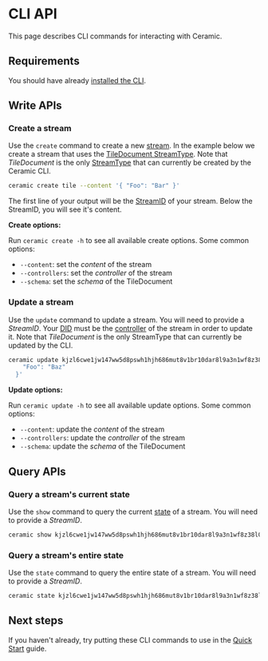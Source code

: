 # CLI API

This page describes CLI commands for interacting with Ceramic.

## **Requirements**

You should have already [installed the CLI](./installation.md).

## **Write APIs**

### **Create a stream**

Use the `create` command to create a new [stream](../../learn/glossary.md#streams). In the example below we create a stream that uses the [TileDocument StreamType](../../docs/advanced/standards/stream-programs/cip8-tile-document.md). Note that _TileDocument_ is the only [StreamType](../../learn/glossary.md#streamtypes) that can currently be created by the Ceramic CLI.

```bash
ceramic create tile --content '{ "Foo": "Bar" }'
```

The first line of your output will be the [StreamID](../../learn/glossary.md#streamid) of your stream. Below the StreamID, you will see it's content.

**Create options:**

Run `ceramic create -h` to see all available create options. Some common options:

- `--content`: set the _content_ of the stream
- `--controllers`: set the _controller_ of the stream
- `--schema`: set the _schema_ of the TileDocument

### **Update a stream**

Use the `update` command to update a stream. You will need to provide a _StreamID_. Your [DID](../../learn/glossary.md#dids) must be the [controller](../../learn/glossary.md#controllers) of the stream in order to update it. Note that _TileDocument_ is the only StreamType that can currently be updated by the CLI.

```bash
ceramic update kjzl6cwe1jw147ww5d8pswh1hjh686mut8v1br10dar8l9a3n1wf8z38l0bg8qa --content '{
    "Foo": "Baz"
  }'
```

**Update options:**

Run `ceramic update -h` to see all available update options. Some common options:

- `--content`: update the _content_ of the stream
- `--controllers`: update the _controller_ of the stream
- `--schema`: update the _schema_ of the TileDocument

## **Query APIs**

### **Query a stream's current state**

Use the `show` command to query the current [state](../../learn/glossary.md#state) of a stream. You will need to provide a _StreamID_.

```bash
ceramic show kjzl6cwe1jw147ww5d8pswh1hjh686mut8v1br10dar8l9a3n1wf8z38l0bg8qa
```

### **Query a stream's entire state**

Use the `state` command to query the entire state of a stream. You will need to provide a _StreamID_.

```bash
ceramic state kjzl6cwe1jw147ww5d8pswh1hjh686mut8v1br10dar8l9a3n1wf8z38l0bg8qa
```

## **Next steps**

If you haven't already, try putting these CLI commands to use in the [Quick Start](quick-start.md) guide.
